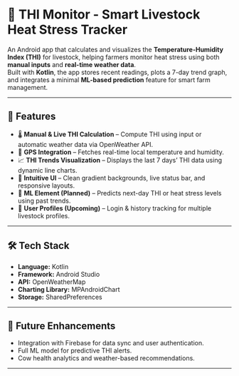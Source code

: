 # 🐄 THI Monitor - Smart Livestock Heat Stress Tracker

An Android app that calculates and visualizes the **Temperature-Humidity Index (THI)** for livestock, helping farmers monitor heat stress using both **manual inputs** and **real-time weather data**.  
Built with **Kotlin**, the app stores recent readings, plots a 7-day trend graph, and integrates a minimal **ML-based prediction** feature for smart farm management.

---

## 🌟 Features

- 🌡️ **Manual & Live THI Calculation** – Compute THI using input or automatic weather data via OpenWeather API.  
- 📍 **GPS Integration** – Fetches real-time local temperature and humidity.  
- 📈 **THI Trends Visualization** – Displays the last 7 days’ THI data using dynamic line charts.  
- 🎨 **Intuitive UI** – Clean gradient backgrounds, live status bar, and responsive layouts.  
- 🧠 **ML Element (Planned)** – Predicts next-day THI or heat stress levels using past trends.  
- 🔐 **User Profiles (Upcoming)** – Login & history tracking for multiple livestock profiles.  

---

## 🛠️ Tech Stack

- **Language:** Kotlin  
- **Framework:** Android Studio  
- **API:** OpenWeatherMap  
- **Charting Library:** MPAndroidChart  
- **Storage:** SharedPreferences  

---

## 🚀 Future Enhancements

- Integration with Firebase for data sync and user authentication.  
- Full ML model for predictive THI alerts.  
- Cow health analytics and weather-based recommendations.  

---

 

 
